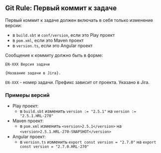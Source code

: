 ## Git Rule: Первый коммит к задаче



Первый коммит к задаче должен включать в себя только изменение версии:

- в `build.sbt` и `conf/version`, если это Play проект
- в `pom.xml`, если это Maven проект
- в `version.ts`, если это Angular проект

Сообщение к коммиту должно быть в форме:

```
EN-XXX Версия задачи

{Название задачи в Jira}.
```

`EN-XXX` - номер задачи. Префикс зависит от проекта. Указано в Jira.

### Примеры версий
- Play проект: 
  - в `build.sbt` изменить `version := "2.5.1"` на `version := "2.5.1.HRL-270"`
- Maven проект:
  - в `pom.xml` изменить `<version>2.5.1</version>` на `<version>2.5.1.HRL-270-SNAPSHOT</version>`
- Angular проект:
  - в `version.ts` изменить `export const version = "2.7.0"` на `export const version = "2.7.0.HRL-270"`

